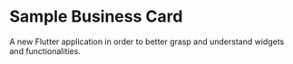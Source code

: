 # Sample Business Card

A new Flutter application in order to better grasp and understand widgets and functionalities.
